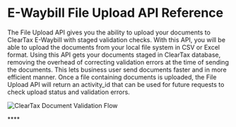 # E-Waybill File Upload API Reference

The File Upload API gives you the ability to upload your documents to ClearTax E-Waybill with staged validation checks. With this API, you will be able to upload the documents from your local file system in CSV or Excel format. Using this API gets your documents staged in ClearTax database, removing the overhead of correcting validation errors at the time of sending the documents. This lets business user send documents faster and in more efficient manner. Once a file containing documents is uploaded, the File Upload API will return an activity\_id that can be used for future requests to check upload status and validation errors.

![ClearTax Document Validation Flow](https://lh6.googleusercontent.com/h-ICSghzl_ZnoT3pWumQhW4MRf-UmFxFdvzdMg0LZ6Uz3ZITtgiWdSElJDu_1Vn69C34x86xPH2O_4EspossQKv7RZxVdO7X9UlmVOaquTmGOHW_IsdeOgcCxOKBnnU8lSg-r56Y)

  
  


\*\*\*\*

